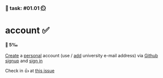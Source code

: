 ### 💪 task: #01.01 [⏲️](https://youtu.be/1gQJUjgCqrU)

# account ✅

#### 🏅 5‰

[Create](https://docs.github.com/en/get-started/signing-up-for-github/signing-up-for-a-new-github-account) a [personal](https://docs.github.com/en/get-started/learning-about-github/types-of-github-accounts#personal-accounts) account (use / [add](https://docs.github.com/en/account-and-profile/setting-up-and-managing-your-personal-account-on-github/managing-email-preferences/adding-an-email-address-to-your-github-account) university e-mail address) via [Github signup](https://github.com/signup) and [sign in](https://github.com/login)

Check in 👍 at [this issue](https://github.com/digital-sustainability/module-eoss/issues/18)